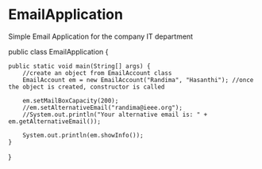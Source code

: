 # EmailApplication
Simple Email Application for the company IT department


public class EmailApplication {
	
	public static void main(String[] args) {
		//create an object from EmailAccount class
		EmailAccount em = new EmailAccount("Randima", "Hasanthi"); //once the object is created, constructor is called
		
		em.setMailBoxCapacity(200);
		//em.setAlternativeEmail("randima@ieee.org");
		//System.out.println("Your alternative email is: " + em.getAlternativeEmail());
		
		System.out.println(em.showInfo());
	}
	
	
	
}
